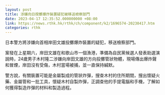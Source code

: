 ```yaml
---
layout: post
title: 涉嫌向日揆擲爆炸裝置疑犯被移送檢察部門
date: 2023-04-17 12:35:52.000000000 +08:00
link: https://news.rthk.hk/rthk/ch/component/k2/1696574-20230417.htm
categories: rthk
---
```


日本警方將涉嫌向首相岸田文雄投擲爆炸裝置的疑犯，移送檢察部門。

案發在上星期六，岸田文雄在和歌山市一個漁港，準備為自民黨候選人發表助選演說時，24歲男子木村隆二涉嫌向岸田文雄的方向投擲管狀物體，現場傳出爆炸聲和冒煙，岸田沒有受傷，木村當場被捕，並一直保持緘默。

警方說，有關裝置可能是金屬製成的管狀炸彈，搜查木村的住所期間，搜出懷疑火藥、金屬管和一批工具，懷疑木村自製炸彈，正調查他的手提電腦和手機，了解如何獲得製造炸彈的材料和製造過程。
